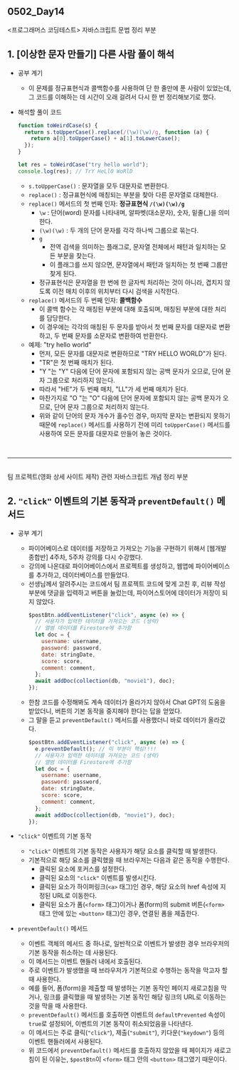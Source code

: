## 0502_Day14

<프로그래머스 코딩테스트> 자바스크립트 문법 정리 부분
## 1. [이상한 문자 만들기] 다른 사람 풀이 해석
- 공부 계기
  - 이 문제를 정규표현식과 콜백함수를 사용하여 단 한 줄만에 푼 사람이 있었는데, 그 코드를 이해하는 데 시간이 오래 걸려서 다시 한 번 정리해보기로 했다.

- 해석할 풀이 코드
  ```javascript
  function toWeirdCase(s) {
    return s.toUpperCase().replace(/(\w)(\w)/g, function (a) {
      return a[0].toUpperCase() + a[1].toLowerCase();
    });
  }

  let res = toWeirdCase("try hello world");
  console.log(res); // TrY HeLlO WoRlD
  ```
  - `s.toUpperCase()` : 문자열을 모두 대문자로 변환한다.
  - `replace()` : 정규표현식에 매칭되는 부분을 찾아 다른 문자열로 대체한다.
  - `replace()` 메서드의 첫 번째 인자: **정규표현식 `/(\w)(\w)/g`**
    - `\w` : 단어(word) 문자를 나타내며, 알파벳(대소문자), 숫자, 밑줄(_)을 의미한다.
    - `(\w)(\w)` : 두 개의 단어 문자를 각각 하나씩 그룹으로 묶는다.
    - `g`
      - 전역 검색을 의미하는 플래그로, 문자열 전체에서 패턴과 일치하는 모든 부분을 찾는다.
      - 이 플래그를 쓰지 않으면, 문자열에서 패턴과 일치하는 첫 번째 그룹만 찾게 된다.
    - 정규표현식은 문자열을 한 번에 한 글자씩 처리하는 것이 아니라, 겹치지 않도록 이전 매치 이후의 위치부터 다시 검색을 시작한다.
  - `replace()` 메서드의 두 번째 인자: **콜백함수**
    - 이 콜백 함수는 각 매칭된 부분에 대해 호출되며, 매칭된 부분에 대한 처리를 담당한다.
    - 이 경우에는 각각의 매칭된 두 문자를 받아서 첫 번째 문자를 대문자로 변환하고, 두 번째 문자를 소문자로 변환하여 반환한다.
  - 예제: "try hello world"
    - 먼저, 모든 문자를 대문자로 변환하므로 "TRY HELLO WORLD"가 된다.
    - "TR"은 첫 번째 매치가 된다.
    - "Y "는 "Y" 다음에 단어 문자에 포함되지 않는 공백 문자가 오므로, 단어 문자 그룹으로 처리하지 않는다.
    - 따라서 "HE"가 두 번째 매치, "LL"가 세 번째 매치가 된다.
    - 마찬가지로 "O "는 "O" 다음에 단어 문자에 포함되지 않는 공백 문자가 오므로, 단어 문자 그룹으로 처리하지 않는다.
    - 위와 같이 단어의 문자 개수가 홀수인 경우, 마지막 문자는 변환되지 못하기 때문에 `replace()` 메서드를 사용하기 전에 미리 `toUpperCase()` 메서드를 사용하여 모든 문자를 대문자로 만들어 놓은 것이다.

<br>
<hr>
<br>
팀 프로젝트(영화 상세 사이트 제작) 관련 자바스크립트 개념 정리 부분

## 2. `"click"` 이벤트의 기본 동작과 `preventDefault()` 메서드
- 공부 계기
  - 파이어베이스로 데이터를 저장하고 가져오는 기능을 구현하기 위해서 [웹개발 종합반] 4주차, 5주차 강의를 다시 수강했다.
  - 강의에 나온대로 파이어베이스에서 프로젝트를 생성하고, 웹앱에 파이어베이스를 추가하고, 데이터베이스를 만들었다.
  - 선생님께서 알려주시는 코드에서 팀 프로젝트 코드에 맞게 고친 후, 리뷰 작성 부분에 댓글을 입력하고 버튼을 눌렀는데, 파이어스토어에 데이터가 저장이 되지 않았다.
    ```javascript
    $postBtn.addEventListener("click", async (e) => {
      // 사용자가 입력한 데이터를 가져오는 코드 (생략)
      // 앨범 데이터를 Firestore에 추가함
      let doc = {
        username: username,
        password: password,
        date: stringDate,
        score: score,
        comment: comment,
      };
      await addDoc(collection(db, "movie1"), doc);
    });
    ```
  - 한참 코드를 수정해봐도 계속 데이터가 올라가지 않아서 Chat GPT의 도움을 받았더니, 버튼의 기본 동작을 중지해야 한다는 답을 얻었다.
  - 그 말을 듣고 `preventDefault()` 메서드를 사용했더니 바로 데이터가 올라갔다.
    ```javascript
    $postBtn.addEventListener("click", async (e) => {
      e.preventDefault(); // 이 부분이 핵심!!!!
      // 사용자가 입력한 데이터를 가져오는 코드 (생략)
      // 앨범 데이터를 Firestore에 추가함
      let doc = {
        username: username,
        password: password,
        date: stringDate,
        score: score,
        comment: comment,
      };
      await addDoc(collection(db, "movie1"), doc);
    });
    ```

- `"click"` 이벤트의 기본 동작
  - `"click"` 이벤트의 기본 동작은 사용자가 해당 요소를 클릭할 때 발생한다.
  - 기본적으로 해당 요소를 클릭했을 때 브라우저는 다음과 같은 동작을 수행한다.
    - 클릭된 요소에 포커스를 설정한다.
    - 클릭된 요소의 `"click"` 이벤트를 발생시킨다.
    - 클릭된 요소가 하이퍼링크(`<a>` 태그)인 경우, 해당 요소의 href 속성에 지정된 URL로 이동한다.
    - 클릭된 요소가 폼(`<form>` 태그)이거나 폼(form)의 submit 버튼(`<form>` 태그 안에 있는 `<button>` 태그)인 경우, 연결된 폼을 제출한다.

- `preventDefault()` 메서드
  - 이벤트 객체의 메서드 중 하나로, 일반적으로 이벤트가 발생한 경우 브라우저의 기본 동작을 취소하는 데 사용된다.
  - 이 메서드는 이벤트 핸들러 내에서 호출된다.
  - 주로 이벤트가 발생했을 때 브라우저가 기본적으로 수행하는 동작을 막고자 할 때 사용한다.
  - 예를 들어, 폼(form)을 제출할 때 발생하는 기본 동작인 페이지 새로고침을 막거나, 링크를 클릭했을 때 발생하는 기본 동작인 해당 링크의 URL로 이동하는 것을 막을 때 사용한다.
  - `preventDefault()` 메서드를 호출하면 이벤트의 `defaultPrevented` 속성이 `true`로 설정되어, 이벤트의 기본 동작이 취소되었음을 나타낸다.
  - 이 메서드는 주로 클릭(`"click"`), 제출(`"submit"`), 키다운(`"keydown"`) 등의 이벤트 핸들러에서 사용된다.
  - 위 코드에서 `preventDefault()` 메서드를 호출하지 않았을 때 페이지가 새로고침이 된 이유는, `$postBtn`이 `<form>` 태그 안의 `<button>` 태그였기 때문이다.